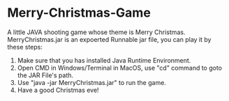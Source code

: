 # Merry-Christmas-Game
A little JAVA shooting game whose theme is Merry Christmas.
MerryChristmas.jar is an expoerted Runnable jar file, you can play it by these steps:
1. Make sure that you has installed Java Runtime Environment.
2. Open CMD in Windows/Terminal in MacOS, use "cd" command to goto the JAR File's path.
3. Use "java -jar MerryChristmas.jar" to run the game.
4. Have a good Christmas eve!
